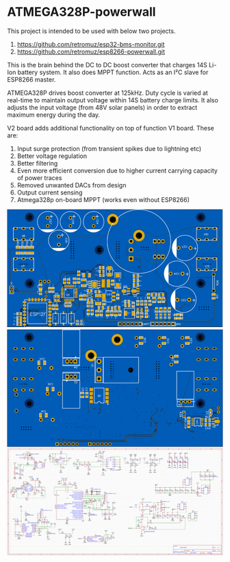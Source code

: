 # ATMEGA328P-powerwall

This project is intended to be used with below two projects.
1. https://github.com/retromuz/esp32-bms-monitor.git
2. https://github.com/retromuz/esp8266-powerwall.git

This is the brain behind the DC to DC boost converter that charges 14S Li-Ion battery system. It also does MPPT function. Acts as an I²C slave for ESP8266 master.


ATMEGA328P drives boost converter at 125kHz. Duty cycle is varied at real-time to maintain output voltage within 14S battery charge limits. It also adjusts the input voltage (from 48V solar panels) in order to extract maximum energy during the day.

V2 board adds additional functionality on top of function V1 board. These are:
1. Input surge protection (from transient spikes due to lightning etc)
2. Better voltage regulation
3. Better filtering
4. Even more efficient conversion due to higher current carrying capacity of power traces
5. Removed unwanted DACs from design
6. Output current sensing
7. Atmega328p on-board MPPT (works even without ESP8266)

![PCB](https://github.com/retromuz/atmega328p-powerwall/blob/master/schematics/V2-pcb-2D-view.png?raw=true)
![Schematics](https://github.com/retromuz/atmega328p-powerwall/blob/master/schematics/V2-schematic.png?raw=true)


